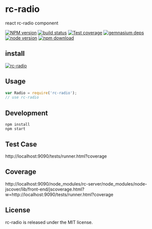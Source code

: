# rc-radio

react rc-radio component

[![NPM version][npm-image]][npm-url]
[![build status][travis-image]][travis-url]
[![Test coverage][coveralls-image]][coveralls-url]
[![gemnasium deps][gemnasium-image]][gemnasium-url]
[![node version][node-image]][node-url]
[![npm download][download-image]][download-url]

[npm-image]: http://img.shields.io/npm/v/rc-radio.svg?style=flat-square
[npm-url]: http://npmjs.org/package/rc-radio
[travis-image]: https://img.shields.io/travis/react-component/radio.svg?style=flat-square
[travis-url]: https://travis-ci.org/react-component/radio
[coveralls-image]: https://img.shields.io/coveralls/react-component/radio.svg?style=flat-square
[coveralls-url]: https://coveralls.io/r/react-component/radio?branch=master
[gemnasium-image]: http://img.shields.io/gemnasium/react-component/radio.svg?style=flat-square
[gemnasium-url]: https://gemnasium.com/react-component/radio
[node-image]: https://img.shields.io/badge/node.js-%3E=_0.10-green.svg?style=flat-square
[node-url]: http://nodejs.org/download/
[download-image]: https://img.shields.io/npm/dm/rc-radio.svg?style=flat-square
[download-url]: https://npmjs.org/package/rc-radio

## install

[![rc-radio](https://nodei.co/npm/rc-radio.png)](https://npmjs.org/package/rc-radio)

## Usage

```js
var Radio = require('rc-radio');
// use rc-radio
```

## Development

```
npm install
npm start
```

## Test Case

http://localhost:9090/tests/runner.html?coverage

## Coverage

http://localhost:9090/node_modules/rc-server/node_modules/node-jscover/lib/front-end/jscoverage.html?w=http://localhost:9090/tests/runner.html?coverage

## License

rc-radio is released under the MIT license.

